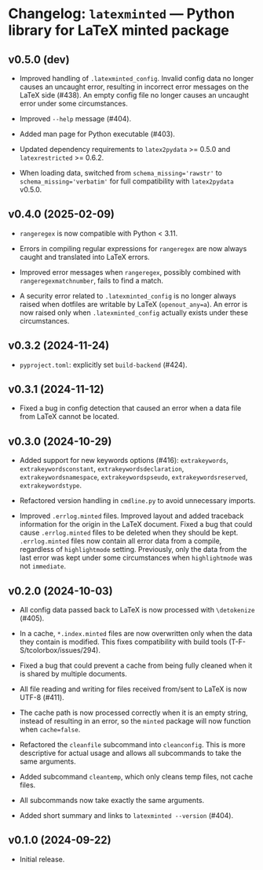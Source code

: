 # Changelog: `latexminted` — Python library for LaTeX minted package



## v0.5.0 (dev)

*  Improved handling of `.latexminted_config`.  Invalid config data no longer
   causes an uncaught error, resulting in incorrect error messages on the
   LaTeX side (#438).  An empty config file no longer causes an uncaught error
   under some circumstances.

*  Improved `--help` message (#404).

*  Added man page for Python executable (#403).

*  Updated dependency requirements to `latex2pydata` >= 0.5.0 and
   `latexrestricted` >= 0.6.2.

*  When loading data, switched from `schema_missing='rawstr'` to
   `schema_missing='verbatim'` for full compatibility with `latex2pydata`
   v0.5.0.



## v0.4.0 (2025-02-09)

*  `rangeregex` is now compatible with Python < 3.11.

*  Errors in compiling regular expressions for `rangeregex` are now always
   caught and translated into LaTeX errors.

*  Improved error messages when `rangeregex`, possibly combined with
   `rangeregexmatchnumber`, fails to find a match.

*  A security error related to `.latexminted_config` is no longer always
   raised when dotfiles are writable by LaTeX (`openout_any=a`).  An error is
   now raised only when `.latexminted_config` actually exists under these
   circumstances.



## v0.3.2 (2024-11-24)

*  `pyproject.toml`:  explicitly set `build-backend` (#424).



## v0.3.1 (2024-11-12)

*  Fixed a bug in config detection that caused an error when a data file from
   LaTeX cannot be located.



## v0.3.0 (2024-10-29)

*  Added support for new keywords options (#416):  `extrakeywords`,
   `extrakeywordsconstant`, `extrakeywordsdeclaration`,
   `extrakeywordsnamespace`, `extrakeywordspseudo`, `extrakeywordsreserved`,
   `extrakeywordstype`.

*  Refactored version handling in `cmdline.py` to avoid unnecessary imports.

*  Improved `.errlog.minted` files.  Improved layout and added traceback
   information for the origin in the LaTeX document.  Fixed a bug that could
   cause `.errlog.minted` files to be deleted when they should be kept.
   `.errlog.minted` files now contain all error data from a compile,
   regardless of `highlightmode` setting.  Previously, only the data from the
   last error was kept under some circumstances when `highlightmode` was not
   `immediate`.



## v0.2.0 (2024-10-03)

*  All config data passed back to LaTeX is now processed with `\detokenize`
   (#405).

*  In a cache, `*.index.minted` files are now overwritten only when the data
   they contain is modified.  This fixes compatibility with build tools
   (T-F-S/tcolorbox/issues/294).

*  Fixed a bug that could prevent a cache from being fully cleaned when it is
   shared by multiple documents.

*  All file reading and writing for files received from/sent to LaTeX is now
   UTF-8 (#411).

*  The cache path is now processed correctly when it is an empty string,
   instead of resulting in an error, so the `minted` package will now function
   when `cache=false`.

*  Refactored the `cleanfile` subcommand into `cleanconfig`.  This is more
   descriptive for actual usage and allows all subcommands to take the same
   arguments.

*  Added subcommand `cleantemp`, which only cleans temp files, not cache
   files.

*  All subcommands now take exactly the same arguments.

*  Added short summary and links to `latexminted --version` (#404).



## v0.1.0 (2024-09-22)

*  Initial release.
